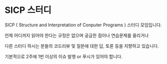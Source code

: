 # SICP 스터디

SICP ( Structure and Interpretation of Conputer Programs ) 스터디 모임입니다.

언제 어디까지 읽어야 한다는 규정은 없으며 궁금한 점이나 연습문제를 올리거나

다른 스터디 하시는 분들의 코드리뷰 및 질문에 대한 답, 토론 등을 지향하고 있습니다.



기본적으로 2주에 1번 이상의 이슈 발행 or 푸시가 있어야 합니다.

